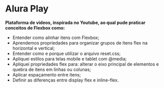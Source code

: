 # Alura Play
__Plataforma de videos, inspirada no Youtube, ao qual pude praticar conceitos de Flexbox como:__

* Entender como alinhar itens com Flexbox;
* Aprendemos propriedades para organizar grupos de itens flex na horizontal e vertical;
* Entender como e porque utilizar o arquivo reset.css;
* Apliquei estilos para telas mobile e tablet com @media;
* Apliquei propriedades flex para: alterar o eixo principal de elementos e quebra de itens em linhas ou colunas;
* Aplicar espaçamento entre itens;
* Definir as diferenças entre display flex e inline-flex.